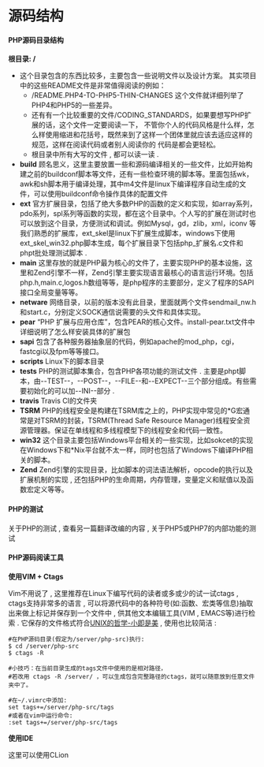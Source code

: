 # 源码结构

#### PHP源码目录结构

**根目录: /**

* 这个目录包含的东西比较多，主要包含一些说明文件以及设计方案。 其实项目中的这些README文件是非常值得阅读的例如：
  * /README.PHP4-TO-PHP5-THIN-CHANGES 这个文件就详细列举了PHP4和PHP5的一些差异。
  * 还有有一个比较重要的文件/CODING\_STANDARDS，如果要想写PHP扩展的话，这个文件一定要阅读一下， 不管你个人的代码风格是什么样，怎么样使用缩进和花括号，既然来到了这样一个团体里就应该去适应这样的规范，这样在阅读代码或者别人阅读你的 代码是都会更轻松。
  * 根目录中所有大写的文件 , 都可以读一读 . 
* **build**
  顾名思义，这里主要放置一些和源码编译相关的一些文件，比如开始构建之前的buildconf脚本等文件，还有一些检查环境的脚本等。里面包括wk，awk和sh脚本用于编译处理，其中m4文件是linux下编译程序自动生成的文件，可以使用buildconf命令操作具体的配置文件
* **ext**
  官方扩展目录，包括了绝大多数PHP的函数的定义和实现，如array系列，pdo系列，spl系列等函数的实现，都在这个目录中。个人写的扩展在测试时也可以放到这个目录，方便测试和调试。例如Mysql，gd，zlib，xml，iconv 等我们熟悉的扩展库，ext\_skel是linux下扩展生成脚本，windows下使用ext\_skel\_win32.php脚本生成，每个扩展目录下包括php\_扩展名.c文件和phpt批处理测试脚本 . 
* **main**
  这里存放的就是PHP最为核心的文件了，主要实现PHP的基本设施，这里和Zend引擎不一样，Zend引擎主要实现语言最核心的语言运行环境。包括php.h,main.c,logos.h数组等等，是php程序的主要部分，定义了程序的SAPI接口全局变量等等。
* **netware**
  网络目录，以前的版本没有此目录，里面就两个文件sendmail\_nw.h和start.c，分别定义SOCK通信说需要的头文件和具体实现。
* **pear**
  “PHP 扩展与应用仓库”，包含PEAR的核心文件。install-pear.txt文件中详细说明了怎么样安装具体的扩展包
* **sapi**
  包含了各种服务器抽象层的代码，例如apache的mod\_php，cgi，fastcgi以及fpm等等接口。
* **scripts**
  Linux下的脚本目录
* **tests**
  PHP的测试脚本集合，包含PHP各项功能的测试文件 . 主要是phpt脚本，由--TEST--，--POST--，--FILE--和--EXPECT--三个部分组成。有些需要初始化的可以加--INI--部分 . 
* **travis**
  Travis CI的文件夹
* **TSRM**
  PHP的线程安全是构建在TSRM库之上的，PHP实现中常见的\*G宏通常是对TSRM的封装，TSRM\(Thread Safe Resource Manager\)线程安全资源管理器。保证在单线程和多线程模型下的线程安全和代码一致性。
* **win32**
  这个目录主要包括Windows平台相关的一些实现，比如sokcet的实现在Windows下和\*Nix平台就不太一样，同时也包括了Windows下编译PHP相关的脚本。
* **Zend**
  Zend引擎的实现目录，比如脚本的词法语法解析，opcode的执行以及扩展机制的实现 , 还包括PHP的生命周期，内存管理，变量定义和赋值以及函数宏定义等等。

#### PHP的测试

关于PHP的测试 , 查看另一篇翻译改编的内容 , 关于PHP5或PHP7的内部功能的测试

#### PHP源码阅读工具

**使用VIM + Ctags**

Vim不用说了 , 这里推荐在Linux下编写代码的读者或多或少的试一试ctags , ctags支持非常多的语言 , 可以将源代码中的各种符号\(如:函数、宏类等信息\)抽取出来做上标记并保存到一个文件中 , 供其他文本编辑工具\(VIM , EMACS等\)进行检索 . 它保存的文件格式符合[UNIX的哲学-小即是美](http://zh.wikipedia.org/zh/Unix哲学) , 使用也比较简洁 :

```
#在PHP源码目录(假定为/server/php-src)执行:
$ cd /server/php-src
$ ctags -R

#小技巧：在当前目录生成的tags文件中使用的是相对路径，
#若改用 ctags -R /server/ ，可以生成包含完整路径的ctags，就可以随意放到任意文件夹中了。 

#在~/.vimrc中添加:
set tags+=/server/php-src/tags
#或者在vim中运行命令:
:set tags+=/server/php-src/tags
```

**使用IDE**

这里可以使用CLion

